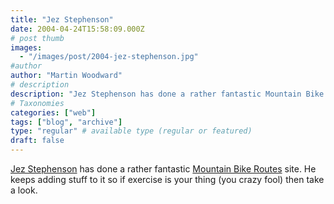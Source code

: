 ```yaml
---
title: "Jez Stephenson"
date: 2004-04-24T15:58:09.000Z
# post thumb
images:
  - "/images/post/2004-jez-stephenson.jpg"
#author
author: "Martin Woodward"
# description
description: "Jez Stephenson has done a rather fantastic Mountain Bike Routes site."
# Taxonomies
categories: ["web"]
tags: ["blog", "archive"]
type: "regular" # available type (regular or featured)
draft: false
---
```

[Jez Stephenson](http://www.mtbroutes.com) has done a rather fantastic [Mountain Bike Routes](http://www.mtbroutes.com) site.  He keeps adding stuff to it so if exercise is your thing (you crazy fool) then take a look.